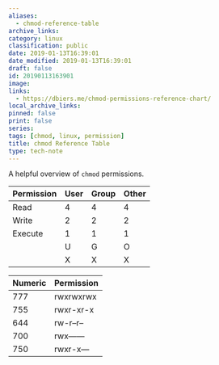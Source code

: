 ```yaml
---
aliases:
  - chmod-reference-table
archive_links: 
category: linux
classification: public
date: 2019-01-13T16:39:01
date_modified: 2019-01-13T16:39:01
draft: false
id: 20190113163901
image: 
links:
  - https://dbiers.me/chmod-permissions-reference-chart/
local_archive_links: 
pinned: false
print: false
series: 
tags: [chmod, linux, permission]
title: chmod Reference Table
type: tech-note
---
```


A helpful overview of `chmod` permissions.

| Permission | User | Group | Other |
|------------|------|-------|-------|
| Read       | 4    | 4     | 4     |
| Write      | 2    | 2     | 2     |
| Execute    | 1    | 1     | 1     |
|            | U    | G     | O     |
|            | X    | X     | X     |

| Numeric | Permission |
|---------|------------|
| 777     | rwxrwxrwx  |
| 755     | rwxr-xr-x  |
| 644     | rw-r–r–    |
| 700     | rwx——      |
| 750     | rwxr-x—    |